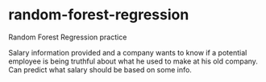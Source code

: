 # random-forest-regression
Random Forest Regression practice

Salary information provided and a company wants to know if a potential employee is being truthful about what he used to make at his old company. Can predict what salary should be based on some info.
